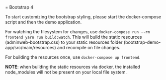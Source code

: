 = Bootstrap 4

To start customizing the bootstrap styling, please start the docker-compose script and then the demo application.

For watching the filesystem for changes, use `docker-compose run --rm frontend yarn run build:watch`.
This will build the static resources (adminweb-bootstrap.css) to your static resources folder (bootstrap-demo-app/src/main/resources) and recompile on file changes.

For building the resources once, use `docker-compose up frontend`.

**NOTE**: when building the static resources via docker, the installed node_modules will not be present on your local file system. 
